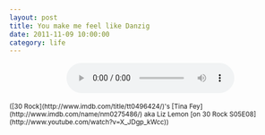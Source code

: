 ```yaml
---
layout: post
title: You make me feel like Danzig
date: 2011-11-09 10:00:00
category: life
---
```

<div align="center"><audio controls="controls">  
<source src="http://dl.dropbox.com/u/7586201/hitler%20in%20germany.mp3" type="audio/mp3" />
</audio></div>
<br/><small>([30 Rock](http://www.imdb.com/title/tt0496424/)'s [Tina Fey](http://www.imdb.com/name/nm0275486/) aka Liz Lemon [on 30 Rock S05E08](http://www.youtube.com/watch?v=X_JDgp_kWcc))</small>
